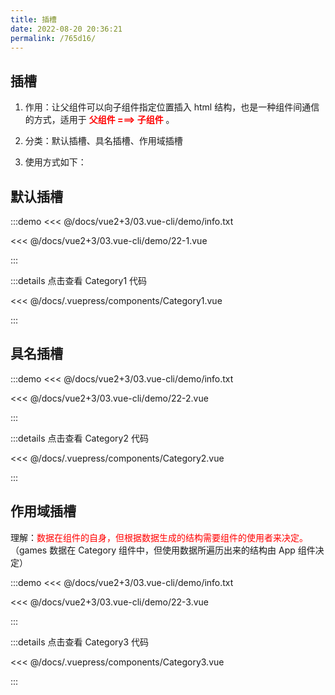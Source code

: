 ```yaml
---
title: 插槽
date: 2022-08-20 20:36:21
permalink: /765d16/
---
```


## 插槽

1. 作用：让父组件可以向子组件指定位置插入 html 结构，也是一种组件间通信的方式，适用于 <strong style="color:red">父组件 ===> 子组件</strong> 。

2. 分类：默认插槽、具名插槽、作用域插槽

3. 使用方式如下：

## 默认插槽

:::demo <<< @/docs/vue2+3/03.vue-cli/demo/info.txt

<<< @/docs/vue2+3/03.vue-cli/demo/22-1.vue

:::

:::details 点击查看 Category1 代码

<<< @/docs/.vuepress/components/Category1.vue

:::

## 具名插槽

:::demo <<< @/docs/vue2+3/03.vue-cli/demo/info.txt

<<< @/docs/vue2+3/03.vue-cli/demo/22-2.vue

:::

:::details 点击查看 Category2 代码

<<< @/docs/.vuepress/components/Category2.vue

:::

## 作用域插槽

理解：<span style="color:red">数据在组件的自身，但根据数据生成的结构需要组件的使用者来决定。</span>（games 数据在 Category 组件中，但使用数据所遍历出来的结构由 App 组件决定）

:::demo <<< @/docs/vue2+3/03.vue-cli/demo/info.txt

<<< @/docs/vue2+3/03.vue-cli/demo/22-3.vue

:::

:::details 点击查看 Category3 代码

<<< @/docs/.vuepress/components/Category3.vue

:::
